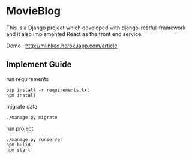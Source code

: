 # MovieBlog
This is a Django project which developed with django-restful-framework and it also implemented React as the front end service.

Demo : http://mlinked.herokuapp.com/article

## Implement Guide
run requirements   

    pip install -r requirements.txt
    npm install 

migrate data
    
    ./manage.py migrate
    
run project
    
    ./manage.py runserver
    npm bulid
    npm start




